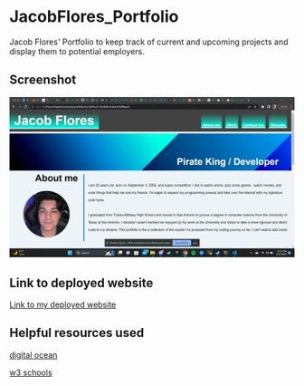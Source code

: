 # JacobFlores_Portfolio
Jacob Flores' Portfolio to keep track of current and upcoming projects and display them to potential employers.

## Screenshot
![my screenshot](./assets/images/screenshot%20of%20deployed%20website.png)

## Link to deployed website
[Link to my deployed website](https://jacobdflores.github.io/JacobFlores_Portfolio/)

## Helpful resources used
[digital ocean](https://www.digitalocean.com/community/tutorials/css-cropping-images-object-fit)

[w3 schools](https://www.w3schools.com/html/html5_semantic_elements.asp)